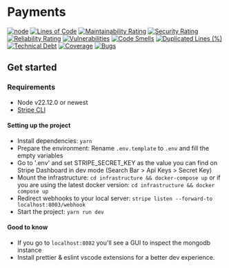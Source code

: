 # Payments

[![node](https://img.shields.io/badge/node-20-iron)](https://nodejs.org/download/release/latest-iron/)
[![Lines of Code](https://sonarcloud.io/api/project_badges/measure?project=internxt_payments-server&metric=ncloc)](https://sonarcloud.io/summary/new_code?id=internxt_payments-server)
[![Maintainability Rating](https://sonarcloud.io/api/project_badges/measure?project=internxt_payments-server&metric=sqale_rating)](https://sonarcloud.io/summary/new_code?id=internxt_payments-server)
[![Security Rating](https://sonarcloud.io/api/project_badges/measure?project=internxt_payments-server&metric=security_rating)](https://sonarcloud.io/summary/new_code?id=internxt_payments-server)
[![Reliability Rating](https://sonarcloud.io/api/project_badges/measure?project=internxt_payments-server&metric=reliability_rating)](https://sonarcloud.io/summary/new_code?id=internxt_payments-server)
[![Vulnerabilities](https://sonarcloud.io/api/project_badges/measure?project=internxt_payments-server&metric=vulnerabilities)](https://sonarcloud.io/summary/new_code?id=internxt_payments-server)
[![Code Smells](https://sonarcloud.io/api/project_badges/measure?project=internxt_payments-server&metric=code_smells)](https://sonarcloud.io/summary/new_code?id=internxt_payments-server)
[![Duplicated Lines (%)](https://sonarcloud.io/api/project_badges/measure?project=internxt_payments-server&metric=duplicated_lines_density)](https://sonarcloud.io/summary/new_code?id=internxt_payments-server)
[![Technical Debt](https://sonarcloud.io/api/project_badges/measure?project=internxt_payments-server&metric=sqale_index)](https://sonarcloud.io/summary/new_code?id=internxt_payments-server)
[![Coverage](https://sonarcloud.io/api/project_badges/measure?project=internxt_payments-server&metric=coverage)](https://sonarcloud.io/summary/new_code?id=internxt_payments-server)
[![Bugs](https://sonarcloud.io/api/project_badges/measure?project=internxt_payments-server&metric=bugs)](https://sonarcloud.io/summary/new_code?id=internxt_payments-server)

## Get started

### Requirements

- Node v22.12.0 or newest
- [Stripe CLI](https://docs.stripe.com/stripe-cli#install)

#### Setting up the project

- Install dependencies: `yarn`
- Prepare the environment: Rename `.env.template` to `.env` and fill the empty variables
- Go to '.env' and set STRIPE_SECRET_KEY as the value you can find on Stripe Dashboard in dev mode (Search Bar > Api Keys > Secret Key)
- Mount the infrastructure: `cd infrastructure && docker-compose up` or if you are using the latest docker version: `cd infrastructure && docker compose up`
- Redirect webhooks to your local server: `stripe listen --forward-to localhost:8003/webhook`
- Start the project: `yarn run dev`

#### Good to know

- If you go to `localhost:8082` you'll see a GUI to inspect the mongodb instance
- Install prettier & eslint vscode extensions for a better dev experience.
